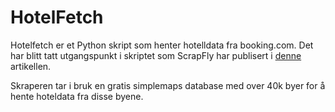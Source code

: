 # HotelFetch
Hotelfetch er et Python skript som henter hotelldata fra booking.com. Det har blitt tatt utgangspunkt i skriptet som ScrapFly har publisert i [denne](https://scrapfly.io/blog/how-to-scrape-bookingcom/) artikellen.

Skraperen tar i bruk en gratis simplemaps database med over 40k byer for å hente hoteldata fra disse byene.
